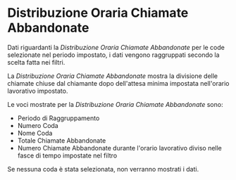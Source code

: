# Distribuzione Oraria Chiamate Abbandonate

Dati riguardanti la *Distribuzione Oraria Chiamate Abbandonate* 
per le code selezionate nel periodo impostato, i dati vengono 
raggruppati secondo la scelta fatta nei filtri.

La *Distribuzione Oraria Chiamate Abbandonate* mostra la divisione 
delle chiamate chiuse dal chiamante dopo dell'attesa minima 
impostata nell'orario lavorativo impostato.

Le voci mostrate per la *Distribuzione Oraria Chiamate Abbandonate* 
sono:

- Periodo di Raggruppamento
- Numero Coda
- Nome Coda
- Totale Chiamate Abbandonate
- Numero Chiamate Abbandonate durante l'orario lavorativo diviso 
nelle fasce di tempo impostate nel filtro

Se nessuna coda è stata selezionata, non verranno mostrati i dati.
